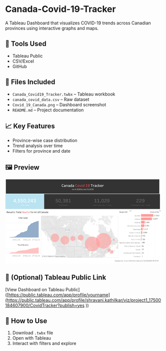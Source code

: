 # Canada-Covid-19-Tracker
A Tableau Dashboard that visualizes COVID-19 trends across Canadian provinces using interactive graphs and maps.

## 🔧 Tools Used
- Tableau Public
- CSV/Excel
- GitHub

## 📁 Files Included
- `Canada_Covid19_Tracker.twbx` – Tableau workbook
- `canada_covid_data.csv` – Raw dataset
- `Covid_19_Canada.png` – Dashboard screenshot
- `README.md` – Project documentation

## 📈 Key Features
- Province-wise case distribution
- Trend analysis over time
- Filters for province and date

## 🖼 Preview
![Dashboard Screenshot](Covid_19_Canada.png)

## 🔗 (Optional) Tableau Public Link
[View Dashboard on Tableau Public]([https://public.tableau.com/app/profile/yourname](https://public.tableau.com/app/profile/shravani.kathilkar/viz/project1_17500184607900/CovidTracker?publish=yes ))

## 🚀 How to Use
1. Download `.twbx` file
2. Open with Tableau
3. Interact with filters and explore

